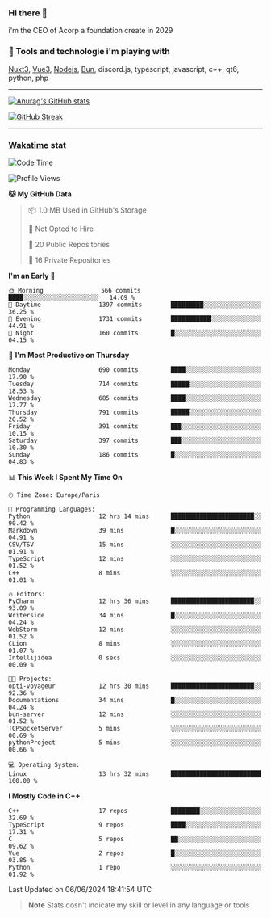 ### Hi there 👋

i'm the CEO of Acorp a foundation create in 2029  

### 🧰 Tools and technologie i'm playing with

[Nuxt3](https://nuxt.com), [Vue3](https://vuejs.org/), [Nodejs](https://nodejs.org), [Bun](https://bun.sh/), discord.js, typescript, javascript, c++, qt6, python, php

---

[![Anurag's GitHub stats](https://github-readme-stats.vercel.app/api?username=ackimixs&show_icons=true&theme=github_dark&count_private=true)](https://www.ackimixs.xyz)

[![GitHub Streak](https://github-readme-streak-stats.herokuapp.com?user=Ackimixs&theme=github-dark-blue&date_format=j%20M%5B%20Y%5D&mode=weekly)](https://git.io/streak-stats)

---
 
 ### [Wakatime](https://wakatime.com/) stat

<!--START_SECTION:waka-->
![Code Time](http://img.shields.io/badge/Code%20Time-1%2C140%20hrs%2018%20mins-blue)

![Profile Views](http://img.shields.io/badge/Profile%20Views-1-blue)

**🐱 My GitHub Data** 

> 📦 1.0 MB Used in GitHub's Storage 
 > 
> 🚫 Not Opted to Hire
 > 
> 📜 20 Public Repositories 
 > 
> 🔑 16 Private Repositories 
 > 
**I'm an Early 🐤** 

```text
🌞 Morning                566 commits         ████░░░░░░░░░░░░░░░░░░░░░   14.69 % 
🌆 Daytime                1397 commits        █████████░░░░░░░░░░░░░░░░   36.25 % 
🌃 Evening                1731 commits        ███████████░░░░░░░░░░░░░░   44.91 % 
🌙 Night                  160 commits         █░░░░░░░░░░░░░░░░░░░░░░░░   04.15 % 
```
📅 **I'm Most Productive on Thursday** 

```text
Monday                   690 commits         ████░░░░░░░░░░░░░░░░░░░░░   17.90 % 
Tuesday                  714 commits         █████░░░░░░░░░░░░░░░░░░░░   18.53 % 
Wednesday                685 commits         ████░░░░░░░░░░░░░░░░░░░░░   17.77 % 
Thursday                 791 commits         █████░░░░░░░░░░░░░░░░░░░░   20.52 % 
Friday                   391 commits         ███░░░░░░░░░░░░░░░░░░░░░░   10.15 % 
Saturday                 397 commits         ███░░░░░░░░░░░░░░░░░░░░░░   10.30 % 
Sunday                   186 commits         █░░░░░░░░░░░░░░░░░░░░░░░░   04.83 % 
```


📊 **This Week I Spent My Time On** 

```text
🕑︎ Time Zone: Europe/Paris

💬 Programming Languages: 
Python                   12 hrs 14 mins      ███████████████████████░░   90.42 % 
Markdown                 39 mins             █░░░░░░░░░░░░░░░░░░░░░░░░   04.91 % 
CSV/TSV                  15 mins             ░░░░░░░░░░░░░░░░░░░░░░░░░   01.91 % 
TypeScript               12 mins             ░░░░░░░░░░░░░░░░░░░░░░░░░   01.52 % 
C++                      8 mins              ░░░░░░░░░░░░░░░░░░░░░░░░░   01.01 % 

🔥 Editors: 
PyCharm                  12 hrs 36 mins      ███████████████████████░░   93.09 % 
Writerside               34 mins             █░░░░░░░░░░░░░░░░░░░░░░░░   04.24 % 
WebStorm                 12 mins             ░░░░░░░░░░░░░░░░░░░░░░░░░   01.52 % 
CLion                    8 mins              ░░░░░░░░░░░░░░░░░░░░░░░░░   01.07 % 
Intellijidea             0 secs              ░░░░░░░░░░░░░░░░░░░░░░░░░   00.09 % 

🐱‍💻 Projects: 
opti-voyageur            12 hrs 30 mins      ███████████████████████░░   92.36 % 
Documentations           34 mins             █░░░░░░░░░░░░░░░░░░░░░░░░   04.24 % 
bun-server               12 mins             ░░░░░░░░░░░░░░░░░░░░░░░░░   01.52 % 
TCPSocketServer          5 mins              ░░░░░░░░░░░░░░░░░░░░░░░░░   00.69 % 
pythonProject            5 mins              ░░░░░░░░░░░░░░░░░░░░░░░░░   00.66 % 

💻 Operating System: 
Linux                    13 hrs 32 mins      █████████████████████████   100.00 % 
```

**I Mostly Code in C++** 

```text
C++                      17 repos            ████████░░░░░░░░░░░░░░░░░   32.69 % 
TypeScript               9 repos             ████░░░░░░░░░░░░░░░░░░░░░   17.31 % 
C                        5 repos             ██░░░░░░░░░░░░░░░░░░░░░░░   09.62 % 
Vue                      2 repos             █░░░░░░░░░░░░░░░░░░░░░░░░   03.85 % 
Python                   1 repo              ░░░░░░░░░░░░░░░░░░░░░░░░░   01.92 % 
```




 Last Updated on 06/06/2024 18:41:54 UTC
<!--END_SECTION:waka-->

> **Note**
> Stats dosn't indicate my skill or level in any language or tools

